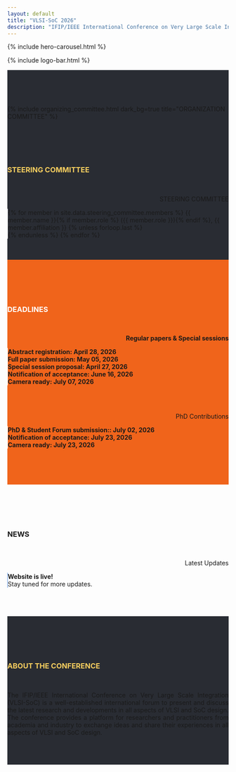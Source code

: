 ```yaml
---
layout: default
title: "VLSI-SoC 2026"
description: "IFIP/IEEE International Conference on Very Large Scale Integration SoC (VLSI-SoC)"
---
```


{% include hero-carousel.html %}

<!-- QUICK LOGO -->
{% include logo-bar.html %}
<!-- END QUICK LOGO -->

<!-- MAIN CONTENT - Organizing Committee Section -->
<div class="bxshadow-top" style="background-color:#292C33">
  <div class="container" style="padding-top:80px" id="orgcomit">
    {% include organizing_committee.html dark_bg=true title="ORGANIZATION COMMITTEE" %}
  </div>
</div>

<!-- Steering Committee Section -->
<div class="bxshadow-top" style="background-color:#292C33">
  <div class="container" style="padding-top:80px" id="stcomit">
    <div class="justify-content-center txtcenter">
      <h3 class="ops-tt txtcenter" style="color:#F8CF5F;">STEERING COMMITTEE</h3>
      <br />
      <div class="row col-md-12">
        <div class="col-md-6 align-left-mobile wow fadeIn" style="text-align:right;">
          <i class="fa fa-user inline-mobile" aria-hidden="true" style="display:none;color:white"></i>
          <p class="ops-t c-white inline-mobile">STEERING COMMITTEE</p>
        </div>
        <div class="col-md-6 wow fadeIn" style="text-align:left;border-left: solid 1px white">
          <p class="ops-2t c-gray">
            {% for member in site.data.steering_committee.members %}
              {{ member.name }}{% if member.role %} ({{ member.role }}){% endif %}, {{ member.affiliation }}
              {% unless forloop.last %}<br />{% endunless %}
            {% endfor %}
          </p>
        </div>
      </div>
      <br /><br />
    </div>
  </div>
</div>

<!-- Deadlines Section -->
<div class="bxshadow-top" style="background-color:#F0641B">
  <div class="container" style="padding-top:80px">
    <div class="justify-content-center txtcenter">
      <h3 id="deadlines" class="ops-tt txtcenter" style="color:white;"><b>DEADLINES</b></h3>
      <br />
      <div class="row col-md-12 txt-center">
        <div class="row col-md-12">
          <div class="col-md-6 align-left-mobile wow fadeIn" style="text-align:right;">
            <i class="fa fa-clock inline-mobile" aria-hidden="true" style="display:none;color:white"></i>
            <p class="ops-t c-white inline-mobile"><b>Regular papers & Special sessions</b></p>
          </div>
          <div class="col-md-6" style="text-align:left;border-left: solid 1px white">
            <p class="ops-2t c-gray"><b> Abstract registration: April 28, 2026<br />
                Full paper submission: May 05, 2026
                <br /> Special session proposal: April 27, 2026
                <br /> Notification of acceptance: June 16, 2026
                <br /> Camera ready: July 07, 2026</b></p>
          </div>
        </div>
      </div>
      <br /><br />
      <div class="row col-md-12 txt-center">
        <div class="row col-md-12">
          <div class="col-md-6 align-left-mobile wow fadeIn" style="text-align:right;">
            <i class="fa fa-clock inline-mobile" aria-hidden="true" style="display:none;color:white"></i>
            <p class="ops-t c-white inline-mobile">PhD Contributions</p>
          </div>
          <div class="col-md-6" style="text-align:left;border-left: solid 1px white">
            <p class="ops-2t c-gray"><b> PhD &amp; Student Forum submission:: July 02, 2026
                <br /> Notification of acceptance: July 23, 2026
                <br /> Camera ready: July 23, 2026</b></p>
          </div>
        </div>
        <br /><br />
      </div>
    </div>
    <br />
    <br />
  </div>
</div>

<!-- News Section -->
<div class="bxshadow-top">
  <div class="container" style="padding-top:80px">
    <div class="justify-content-center txtcenter">
      <h3 id="news" class="ops-tt txtcenter c-azure">NEWS</h3>
      <br />
      <div class="row col-md-12 txt-center">
        <div class="row col-md-12">
          <div class="col-md-6 align-left-mobile wow fadeIn" style="text-align:right;">
            <i class="fa fa-newspaper inline-mobile" aria-hidden="true" style="display:none;color:#5A8FDC"></i>
            <p class="ops-t c-azure inline-mobile">Latest Updates</p>
          </div>
          <div class="col-md-6" style="text-align:left;border-left: solid 1px #5A8FDC">
            <p class="ops-2t">
              <b>Website is live!</b><br />
              Stay tuned for more updates.
            </p>
          </div>
        </div>
      </div>
      <br /><br />
    </div>
    <br />
  </div>
</div>

<!-- About Conference Section -->
<div class="bxshadow-top" style="background-color:#292C33">
  <div class="container" style="padding-top:80px">
    <div class="justify-content-center txtcenter">
      <h3 id="about" class="ops-tt txtcenter" style="color:#F8CF5F;">ABOUT THE CONFERENCE</h3>
      <br />
      <div class="row col-md-12">
        <div class="col-md-12 wow fadeIn">
          <p class="ops-2t c-gray" style="text-align:justify;">
            The IFIP/IEEE International Conference on Very Large Scale Integration (VLSI-SoC) is a well-established 
            international forum to present and discuss the latest research and developments in all aspects of VLSI 
            and SoC design. The conference provides a platform for researchers and practitioners from academia and 
            industry to exchange ideas and share their experiences in all aspects of VLSI and SoC design.
          </p>
        </div>
      </div>
      <br /><br />
    </div>
    <br />
  </div>
</div>
